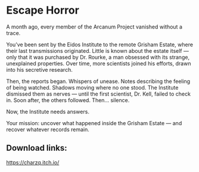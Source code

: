 # Escape Horror

A month ago, every member of the Arcanum Project vanished without a trace.

You’ve been sent by the Eidos Institute to the remote Grisham Estate, where their last transmissions originated. Little is known about the estate itself — only that it was purchased by Dr. Rourke, a man obsessed with its strange, unexplained properties. Over time, more scientists joined his efforts, drawn into his secretive research.

Then, the reports began. Whispers of unease. Notes describing the feeling of being watched. Shadows moving where no one stood. The Institute dismissed them as nerves — until the first scientist, Dr. Kell, failed to check in. Soon after, the others followed. Then... silence.

Now, the Institute needs answers.

Your mission: uncover what happened inside the Grisham Estate — and recover whatever records remain.



## Download links:
https://charzq.itch.io/
